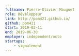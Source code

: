 ```yaml
---
fullname: Pierre-Olivier Mauguet
role: Développeur
link: http://pom421.github.io/
github: pom421
start: 2019-03-11
end: 2019-06-30
employer: independent/octo
startups:
    - signalement
---
```


